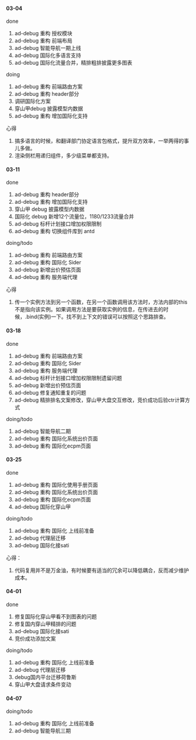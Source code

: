 #### 03-04

done

1. ad-debug 重构 授权模块
2. ad-debug 重构 前端布局
3. ad-debug 智能导航一期上线
4. ad-debug 国际化多语言支持
5. ad-debug 国际化流量合并，精排粗排披露更多图表

doing

1. ad-debug 重构 前端路由方案
2. ad-debug 重构 header部分
3. 调研国际化方案
4. 穿山甲debug 披露模型内数据
5. ad-debug 重构 增加国际化支持

心得
1. 搞多语言的时候，和翻译部门协定语言包格式，提升双方效率，一举两得的事儿多做。
2. 渲染侧栏用递归组件，多少级菜单都支持。

#### 03-11

done

1. ad-debug 重构 header部分
2. ad-debug 重构 增加国际化支持
3. 穿山甲 debug 披露模型内数据
4. 国际化 debug 新增12个流量位，1180/1233流量合并
5. ad-debug 标杆计划接口增加权限限制
6. ad-debug 重构 切换组件库到 antd

doing/todo

1. ad-debug 重构 前端路由方案
2. ad-debug 重构 国际化 Sider
3. ad-debug 新增出价预估页面
4. ad-debug 重构 服务端代理

<!-- 3. 国际化 debug 流量位筛选优化 -->
心得
1. 传一个实例方法到另一个函数，在另一个函数调用该方法时，方法内部的this不是指向该实例。如果调用方法是要获取实例的信息，在传进去的时候，.bind(实例)一下。找不到上下文的错误可以按照这个思路排查。

#### 03-18

done
1. ad-debug 重构 前端路由方案
2. ad-debug 重构 国际化 Sider
3. ad-debug 重构 服务端代理
4. ad-debug 标杆计划接口增加权限限制遗留问题
5. ad-debug 新增出价预估页面
6. ad-debug 修复通知重复的问题
7. ad-debug 精排排名文案修改，穿山甲大盘交互修改，竞价成功后验ctr计算方式

doing/todo
1. ad-debug 智能导航二期
2. ad-debug 重构 国际化系统出价页面
3. ad-debug 重构 国际化ecpm页面

#### 03-25

done
1. ad-debug 重构 国际化使用手册页面
2. ad-debug 重构 国际化系统出价页面
3. ad-debug 重构 国际化ecpm页面
4. ad-debug 国际化穿山甲

doing/todo
1. ad-debug 重构 国际化 上线前准备
2. ad-debug 代理层迁移  
3. ad-debug 国际化接sati

心得：
1. 代码复用并不是万金油，有时候要有适当的冗余可以降低耦合，反而减少维护成本。

#### 04-01

done
1. 修复国际化穿山甲看不到图表的问题
2. 修复国内穿山甲精排的问题
3. ad-debug 国际化接sati
4. 竞价成功添加文案

doing/todo
1. ad-debug 重构 国际化 上线前准备
2. ad-debug 代理层迁移
3. debug国内平台迁移荷鲁斯
4. 穿山甲大盘请求条件变动

#### 04-07

doing/todo
1. ad-debug 重构 国际化 上线前准备
2. ad-debug 智能导航三期